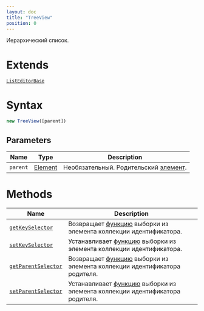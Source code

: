 ```yaml
---
layout: doc
title: "TreeView"
position: 0
---
```


Иерархический список.

# Extends

[`ListEditorBase`](../ListEditorBase/)

# Syntax

```js
new TreeView([parent])
```

## Parameters

|Name|Type|Description|
|----|----|-----------|
`parent`|[Element](../../Core/Elements/Element)|Необязательный. Родительский [элемент](../../Core/Elements/Element/).

# Methods

|Name|Description|
|----|-----------|
[`getKeySelector`](TreeView.getKeySelector/)|Возвращает [функцию](../../Core/Script/) выборки из элемента коллекции идентификатора.
[`setKeySelector`](TreeView.setKeySelector/)|Устанавливает [функцию](../../Core/Script/) выборки из элемента коллекции идентификатора.
[`getParentSelector`](TreeView.getParentSelector/)|Возвращает [функцию](../../Core/Script/) выборки из элемента коллекции идентификатора родителя.
[`setParentSelector`](TreeView.setParentSelector/)|Устанавливает [функцию](../../Core/Script/) выборки из элемента коллекции идентификатора родителя.
